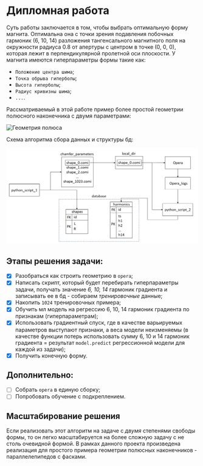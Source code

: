 # Дипломная работа
Суть работы заключается в том, чтобы выбрать оптимальную форму магнита. Оптимальна она с точки зрения подавления побочных гармоник (6, 10, 14) разложения тангенсального магнитного поля на окружности радиуса 0.8 от апертуры с центром в точке (0, 0, 0), которая лежит в перпендикулярной пролетной оси плоскости.
У магнита имеются гиперпараметры формы такие как:
- ```Положение центра шима```;
- ```Точка обрыва гиперболы```;
- ```Высота гиперболы```;
- ```Радиус кривизны шима```;
- ```...```.

Рассматриваемый в этой работе пример более простой геометрии полюсного наконечника с двумя параметрами:

<img 
  src=https://github.com/Askash1234567890/Diplome/blob/main/pictures/рисунок_полюса.png
  alt="Геометрия полюса"
  width="500"
/>

Схема алгоритма сбора данных и структуры бд:

<img
  src=https://github.com/Askash1234567890/Diploma/blob/main/pictures/алгоритм_сбора_данных.png
  alt='Сбор данных'
  width='900'
/>
## Этапы решения задачи:
- [x] Разобраться как строить геометрию в ```opera```;
- [x] Написать скрипт, который будет перебирать гиперпараметры задачи, получать значение *6, 10, 14* гармоник градиента и записывать ее в бд - собираем *тренировочные* данные;
- [x] Накопить ```1024``` тренировочных примера;
- [x] Обучить мл модель на регрессию 6, 10, 14 гармоник градиента по признакам (гиперпараметрам);
- [x] Использовать градиентный спуск, где в качестве варьируемых параметров выступают признаки, а веса модели неизменяемы (в качестве функции потерь использовать сумму 6, 10 и 14 гармоник градиента = результат ```model.predict``` регрессионной модели для каждой из задачи);
- [x] Получить конечную форму.

## Дополнительно:
- [ ] Собрать ```opera``` в единую сборку;
- [ ] Попробовать обучение с подкреплением.

## Масштабирование решения
Если реализовать этот алгоритм на задаче с *двумя* степенями свободы формы, то он легко масштабируется на более сложную задачу с не столь очевидной формой. В рамках данного проекта произведена реализация для простого примера геометрии полюсных наконечников - параллелепипедов с фасками.
